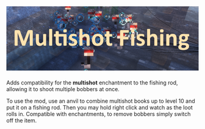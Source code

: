 ![banner](banner.png)
---
Adds compatibility for the **multishot** enchantment to the fishing rod, allowing it to shoot multiple bobbers at once.

To use the mod, use an anvil to combine multishot books up to level 10 and put it on a fishing rod. Then you may hold right click and watch as the loot rolls in. Compatible with enchantments, to remove bobbers simply switch off the item.